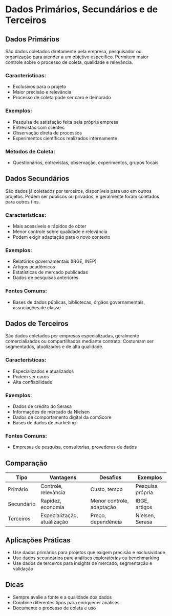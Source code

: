 
# Dados Primários, Secundários e de Terceiros

## Dados Primários
São dados coletados diretamente pela empresa, pesquisador ou organização para atender a um objetivo específico. Permitem maior controle sobre o processo de coleta, qualidade e relevância.

### Características:
- Exclusivos para o projeto
- Maior precisão e relevância
- Processo de coleta pode ser caro e demorado

### Exemplos:
- Pesquisa de satisfação feita pela própria empresa
- Entrevistas com clientes
- Observação direta de processos
- Experimentos científicos realizados internamente

### Métodos de Coleta:
- Questionários, entrevistas, observação, experimentos, grupos focais

## Dados Secundários
São dados já coletados por terceiros, disponíveis para uso em outros projetos. Podem ser públicos ou privados, e geralmente foram coletados para outros fins.

### Características:
- Mais acessíveis e rápidos de obter
- Menor controle sobre qualidade e relevância
- Podem exigir adaptação para o novo contexto

### Exemplos:
- Relatórios governamentais (IBGE, INEP)
- Artigos acadêmicos
- Estatísticas de mercado publicadas
- Dados de pesquisas anteriores

### Fontes Comuns:
- Bases de dados públicas, bibliotecas, órgãos governamentais, associações de classe

## Dados de Terceiros
São dados coletados por empresas especializadas, geralmente comercializados ou compartilhados mediante contrato. Costumam ser segmentados, atualizados e de alta qualidade.

### Características:
- Especializados e atualizados
- Podem ser caros
- Alta confiabilidade

### Exemplos:
- Dados de crédito do Serasa
- Informações de mercado da Nielsen
- Dados de comportamento digital da comScore
- Bases de dados de marketing

### Fontes Comuns:
- Empresas de pesquisa, consultorias, provedores de dados

## Comparação
| Tipo      | Vantagens                | Desafios                | Exemplos |
|-----------|--------------------------|-------------------------|----------|
| Primário  | Controle, relevância     | Custo, tempo            | Pesquisa própria |
| Secundário| Rapidez, economia        | Menor controle, adaptação| IBGE, artigos |
| Terceiros | Especialização, atualização| Preço, dependência      | Nielsen, Serasa |

## Aplicações Práticas
- Use dados primários para projetos que exigem precisão e exclusividade
- Use dados secundários para análises exploratórias ou benchmarking
- Use dados de terceiros para insights de mercado, segmentação e validação

## Dicas
- Sempre avalie a fonte e a qualidade dos dados
- Combine diferentes tipos para enriquecer análises
- Documente o processo de coleta e uso

